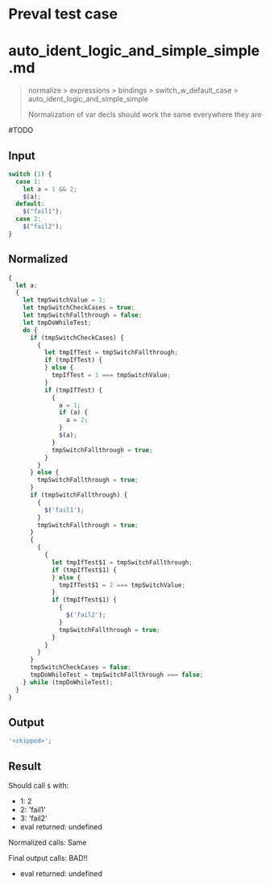 # Preval test case

# auto_ident_logic_and_simple_simple.md

> normalize > expressions > bindings > switch_w_default_case > auto_ident_logic_and_simple_simple
>
> Normalization of var decls should work the same everywhere they are

#TODO

## Input

`````js filename=intro
switch (1) {
  case 1:
    let a = 1 && 2;
    $(a);
  default:
    $("fail1");
  case 2:
    $("fail2");
}
`````

## Normalized

`````js filename=intro
{
  let a;
  {
    let tmpSwitchValue = 1;
    let tmpSwitchCheckCases = true;
    let tmpSwitchFallthrough = false;
    let tmpDoWhileTest;
    do {
      if (tmpSwitchCheckCases) {
        {
          let tmpIfTest = tmpSwitchFallthrough;
          if (tmpIfTest) {
          } else {
            tmpIfTest = 1 === tmpSwitchValue;
          }
          if (tmpIfTest) {
            {
              a = 1;
              if (a) {
                a = 2;
              }
              $(a);
            }
            tmpSwitchFallthrough = true;
          }
        }
      } else {
        tmpSwitchFallthrough = true;
      }
      if (tmpSwitchFallthrough) {
        {
          $('fail1');
        }
        tmpSwitchFallthrough = true;
      }
      {
        {
          {
            let tmpIfTest$1 = tmpSwitchFallthrough;
            if (tmpIfTest$1) {
            } else {
              tmpIfTest$1 = 2 === tmpSwitchValue;
            }
            if (tmpIfTest$1) {
              {
                $('fail2');
              }
              tmpSwitchFallthrough = true;
            }
          }
        }
      }
      tmpSwitchCheckCases = false;
      tmpDoWhileTest = tmpSwitchFallthrough === false;
    } while (tmpDoWhileTest);
  }
}
`````

## Output

`````js filename=intro
'<skipped>';
`````

## Result

Should call `$` with:
 - 1: 2
 - 2: 'fail1'
 - 3: 'fail2'
 - eval returned: undefined

Normalized calls: Same

Final output calls: BAD!!
 - eval returned: undefined
